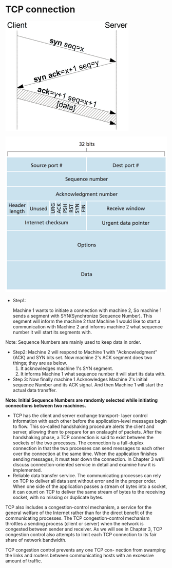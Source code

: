 # TCP connection

![](../.gitbook/assets/300px-Tcp-handshake.png)

![](../.gitbook/assets/Screen%20Shot%202015-09-01%20at%2011.47.15%20PM.png)

* Step1:

  Machine 1 wants to initiate a connection with machine 2, So machine 1 sends a segment with SYN\(Synchronize Sequence Number\). This segment will inform the machine 2 that Machine 1 would like to start a communication with Machine 2 and informs machine 2 what sequence number it will start its segments with.

Note: Sequence Numbers are mainly used to keep data in order.

* Step2: Machine 2 will respond to Machine 1 with "Acknowledgment" \(ACK\) and SYN bits set. Now machine 2's ACK segment does two things; they are as below.
  1. It acknowledges machine 1's SYN segment.
  2. It informs Machine 1 what sequence number it will start its data with.
* Step 3: Now finally machine 1 Acknowledges Machine 2's initial sequence Number and its ACK signal. And then Machine 1 will start the actual data transffer.

**Note: Initial Sequence Numbers are randomly selected while initiating connections between two machines.**

* TCP has the client and server exchange transport- layer control information with each other before the application-level messages begin to flow. This so-called handshaking procedure alerts the client and server, allowing them to prepare for an onslaught of packets. After the handshaking phase, a TCP connection is said to exist between the sockets of the two processes. The connection is a full-duplex connection in that the two processes can send messages to each other over the connection at the same time. When the application finishes sending messages, it must tear down the connection. In Chapter 3 we’ll discuss connection-oriented service in detail and examine how it is implemented.
* Reliable data transfer service. The communicating processes can rely on TCP to deliver all data sent without error and in the proper order. When one side of the application passes a stream of bytes into a socket, it can count on TCP to deliver the same stream of bytes to the receiving socket, with no missing or duplicate bytes.

TCP also includes a congestion-control mechanism, a service for the general welfare of the Internet rather than for the direct benefit of the communicating processes. The TCP congestion-control mechanism throttles a sending process \(client or server\) when the network is congested between sender and receiver. As we will see in Chapter 3, TCP congestion control also attempts to limit each TCP connection to its fair share of network bandwidth.

TCP congestion control prevents any one TCP con- nection from swamping the links and routers between communicating hosts with an excessive amount of traffic.

